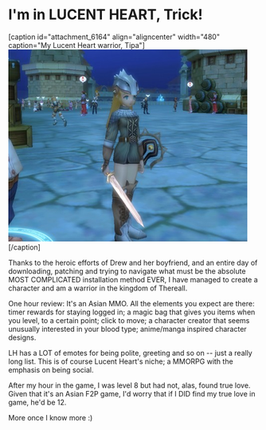 # I'm in LUCENT HEART, Trick!

[caption id="attachment\_6164" align="aligncenter" width="480" caption="My Lucent Heart warrior, Tipa"][![](../uploads/2011/02/LucentHeart-2011-02-13-00-38-01-58-480x385.jpg "My Lucent Heart warrior, Tipa")](../uploads/2011/02/LucentHeart-2011-02-13-00-38-01-58.jpg)[/caption]

Thanks to the heroic efforts of Drew and her boyfriend, and an entire day of downloading, patching and trying to navigate what must be the absolute MOST COMPLICATED installation method EVER, I have managed to create a character and am a warrior in the kingdom of Thereall.

One hour review: It's an Asian MMO. All the elements you expect are there: timer rewards for staying logged in; a magic bag that gives you items when you level, to a certain point; click to move; a character creator that seems unusually interested in your blood type; anime/manga inspired character designs.

LH has a LOT of emotes for being polite, greeting and so on -- just a really long list. This is of course Lucent Heart's niche; a MMORPG with the emphasis on being social.

After my hour in the game, I was level 8 but had not, alas, found true love. Given that it's an Asian F2P game, I'd worry that if I DID find my true love in game, he'd be 12.

More once I know more :)

